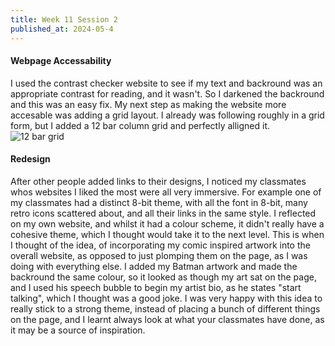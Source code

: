 ```yaml
---
title: Week 11 Session 2
published_at: 2024-05-4
---
```


#### Webpage Accessability
I used the contrast checker website to see if my text and backround was an appropriate contrast for reading, and it wasn't. So I darkened the backround and this was an easy fix. My next step as making the website more accesable was adding a grid layout. I already was following roughly in a grid form, but I added a 12 bar column grid and perfectly alligned it.
![12 bar grid](/W01S1/grid.png)

#### Redesign
After other people added links to their designs, I noticed my classmates whos websites I liked the most were all very immersive. For example one of my classmates had a distinct 8-bit theme, with all the font in 8-bit, many retro icons scattered about, and all their links in the same style. I reflected on my own website, and whilst it had a colour scheme, it didn't really have a cohesive theme, which I thought would take it to the next level. This is when I thought of the idea, of incorporating my comic inspired artwork into the overall website, as opposed to just plomping them on the page, as I was doing with everything else. I added my Batman artwork and made the backround the same colour, so it looked as though my art sat on the page, and I used his speech bubble to begin my artist bio, as he states "start talking", which I thought was a good joke. I was very happy with this idea to really stick to a strong theme, instead of placing a bunch of different things on the page, and I learnt always look at what your classmates have done, as it may be a source of inspiration.